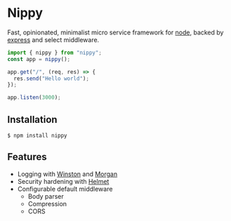 # Nippy

Fast, opinionated, minimalist micro service framework for [node](1), backed by
[express](2) and select middleware.

```ts
import { nippy } from "nippy";
const app = nippy();

app.get("/", (req, res) => {
  res.send("Hello world");
});

app.listen(3000);
```

## Installation

`$ npm install nippy`

## Features

* Logging with [Winston](3) and [Morgan](4)
* Security hardening with [Helmet](5)
* Configurable default middleware
  * Body parser
  * Compression
  * CORS

[1]: https://nodejs.org
[2]: http://expressjs.com/
[3]: Winston
[4]: Morgan
[5]: Helmet